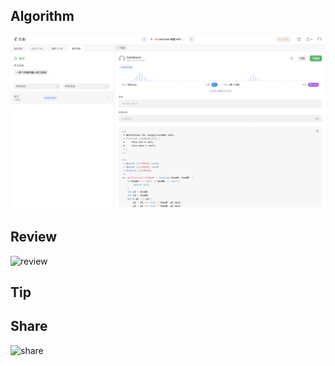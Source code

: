 ## Algorithm

![](../../images/temp/haha-2022-12-23.png)

## Review

![review](https://steady-resolution-1c6.notion.site/week4-12-23-bfb6ba82176d4e6eb73236983ee88705)

## Tip

## Share

![share](https://steady-resolution-1c6.notion.site/week4-12-23-bfb6ba82176d4e6eb73236983ee88705)
